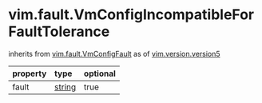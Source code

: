 vim.fault.VmConfigIncompatibleForFaultTolerance
===============================================
inherits from [vim.fault.VmConfigFault](docs/vim.fault.VmConfigFault.md)
as of [vim.version.version5](docs/vim.version.md)

| property | type | optional |
|:---------|:-----|:---------|
| fault | [string](string.md "string") | true |
